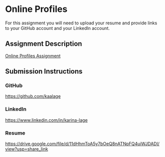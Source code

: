 # Online Profiles
For this assignment you will need to upload your resume and provide links to your GitHub account and your LinkedIn account.

## Assignment Description
[Online Profiles Assignment](https://education.launchcode.org/liftoff/modules/assignments/online-profiles)

## Submission Instructions
 
### GitHub
https://github.com/kaalage
 
### LinkedIn
https://www.linkedin.com/in/karina-lage

### Resume
https://drive.google.com/file/d/11dHhmToA5y7bOeQ8nATNpFQ4uiWJDADl/view?usp=share_link


